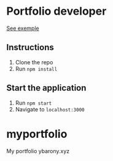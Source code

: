 # Portfolio developer

[See exemple](https://ybarony.xyz/)

## Instructions
1. Clone the repo
2. Run `npm install`

## Start the application
1. Run `npm start`
2. Navigate to `localhost:3000`



# myportfolio
My portfolio ybarony.xyz
